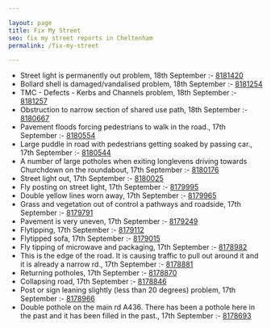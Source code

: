 ```yaml
---

layout: page
title: Fix My Street
seo: fix my street reports in Cheltenham
permalink: /fix-my-street

---
```


<!-- fix_marker starts -->

- Street light is permanently out problem, 18th September :- [8181420](https://www.fixmystreet.com/report/8181420)
- Bollard shell is damaged/vandalised problem, 18th September :- [8181254](https://www.fixmystreet.com/report/8181254)
- TMC - Defects - Kerbs and Channels problem, 18th September :- [8181257](https://www.fixmystreet.com/report/8181257)
- Obstruction to narrow section of shared use path, 18th September :- [8180667](https://www.fixmystreet.com/report/8180667)
- Pavement floods forcing pedestrians to walk in the road., 17th September :- [8180554](https://www.fixmystreet.com/report/8180554)
- Large puddle in road with pedestrians getting soaked by passing car., 17th September :- [8180544](https://www.fixmystreet.com/report/8180544)
- A number of large potholes when exiting longlevens driving towards Churchdown on the roundabout, 17th September :- [8180176](https://www.fixmystreet.com/report/8180176)
- Street light out, 17th September :- [8180025](https://www.fixmystreet.com/report/8180025)
- Fly posting on street light, 17th September :- [8179995](https://www.fixmystreet.com/report/8179995)
- Double yellow lines worn away, 17th September :- [8179965](https://www.fixmystreet.com/report/8179965)
- Grass and vegetation out of control a pathways and roadside, 17th September :- [8179791](https://www.fixmystreet.com/report/8179791)
- Pavement is very uneven, 17th September :- [8179249](https://www.fixmystreet.com/report/8179249)
- Flytipping, 17th September :- [8179112](https://www.fixmystreet.com/report/8179112)
- Flytipped sofa, 17th September :- [8179015](https://www.fixmystreet.com/report/8179015)
- Fly tipping of microwave and packaging, 17th September :- [8178982](https://www.fixmystreet.com/report/8178982)
- This is the edge of the road. It is causing traffic to pull out around it and it is already a narrow rd., 17th September :- [8178881](https://www.fixmystreet.com/report/8178881)
- Returning potholes, 17th September :- [8178870](https://www.fixmystreet.com/report/8178870)
- Collapsing road, 17th September :- [8178846](https://www.fixmystreet.com/report/8178846)
- Post or sign leaning slightly (less than 20 degrees) problem, 17th September :- [8178966](https://www.fixmystreet.com/report/8178966)
- Double pothole on the main rd A436. There has been a pothole here in the past and it has been filled in the past., 17th September :- [8178693](https://www.fixmystreet.com/report/8178693)

<!-- fix_marker ends -->